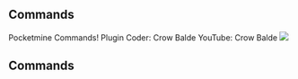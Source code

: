 ## Commands ##
Pocketmine Commands! 
Plugin Coder: Crow Balde
YouTube: Crow Balde
<a href="https://poggit.pmmp.io/p/Commands"><img src="https://poggit.pmmp.io/shield.api/Commands"></a>
## Commands ##
